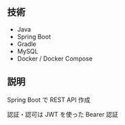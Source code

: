 ## 技術
- Java
- Spring Boot
- Gradle
- MySQL
- Docker / Docker Compose

## 説明
Spring Boot で REST API 作成

認証・認可は JWT を使った Bearer 認証